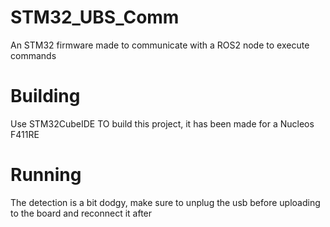 # STM32_UBS_Comm

An STM32 firmware made to communicate with a ROS2 node to execute commands 

# Building

Use STM32CubeIDE TO build this project, it has been made for a Nucleos F411RE

# Running

The detection is a bit dodgy, make sure to unplug the usb before uploading to the board and reconnect it after  